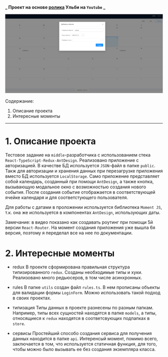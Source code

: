 **\_ Проект на основе [ролика](https://www.youtube.com/watch?v=ElaIKk8ba5g) Ульби на `Youtube` \_**

![](https://github.com/alex-morozov84/ulbi-react-advanced/blob/master/screenshot.png)

Содержание:

1. Описание проекта
2. Интересные моменты

---

# 1. Описание проекта

Тестовое задание на `middle`-разработчика с использованием стека `React-TypeScript-Redux-AntDesign`. Реализовано приложение с авторизацией. В качестве БД используется `JSON`-файл в папке `public`. Такж для авторизации и хранения данных при перезагрузке приложения вместо БД используется `LocalStorage`. Само приложение представляет собой календарь, созданный при помощи `AntDesign`, а также кнопка, вызывающую модальное окно с возможностью создания нового события. После создания событие отображается в соответствующей ячейке календаря и для соответстующего пользователя.

Для работы с датами в проложении используется библиотека `Moment JS`, т.к. она же используется в компонентах `AntDesign`, использующих даты.

Замечание: в видео показано как создавать роутинг при помощи 5й версии `React-Router`. На момент создания приложения уже вышла 6я версия, поэтому я переделал все на нее по документации.

# 2. Интересные моменты

- redux
  В проекте сформирована правильная структура типизированного `redux`. Созданы необходимые типы и хуки. Реализовано много редьюсеров, в том числе асинхронных.

- rules
  В папке `utils` создан файл `rules.ts`. В нем прописаны объекты для валидации формы `LoginForm`. Можно использовать такой подход в своих проектах.

- типизация
  Типы данных в проекте разнесены по разным папкам. Например, типы всех сущностей находятся в папке `models`, а типы, относящиеся к `redux` находятся в соответсвующих подпапках в `store`.

- сервисы
  Простейший способо создания сервиса для получения данных находится в папке `api`. Интеренсый момент, помимо всего, заключается в том, что используется статичная функция, для того, чтобы можно было вызывать ее без создания экземпляра класса.

